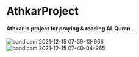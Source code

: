
# AthkarProject

#### Athkar is project for praying & reading Al-Quran .

![bandicam 2021-12-15 07-39-13-666](https://user-images.githubusercontent.com/77233657/146254672-f22dcde4-68da-451c-a5e7-400d158021d0.jpg)
![bandicam 2021-12-15 07-40-04-965](https://user-images.githubusercontent.com/77233657/146254687-9588c1a1-ec88-42f0-a10b-d6ff200f96f0.jpg)
